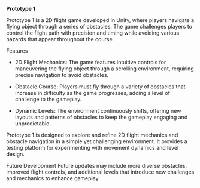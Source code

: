 **Prototype 1**

Prototype 1 is a 2D flight game developed in Unity, where players navigate a flying object through a series of obstacles. The game challenges players to control the flight path with precision and timing while avoiding various hazards that appear throughout the course.

Features
  - 2D Flight Mechanics: The game features intuitive controls for maneuvering the flying object through a scrolling environment, requiring precise navigation to avoid obstacles.
  
  - Obstacle Course: Players must fly through a variety of obstacles that increase in difficulty as the game progresses, adding a level of challenge to the gameplay.
  
  - Dynamic Levels: The environment continuously shifts, offering new layouts and patterns of obstacles to keep the gameplay engaging and unpredictable.
  
Prototype 1 is designed to explore and refine 2D flight mechanics and obstacle navigation in a simple yet challenging environment. It provides a testing platform for experimenting with movement dynamics and level design.

Future Development
Future updates may include more diverse obstacles, improved flight controls, and additional levels that introduce new challenges and mechanics to enhance gameplay.

